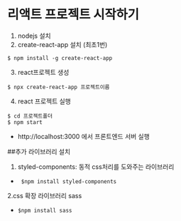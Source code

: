 # 리액트 프로젝트 시작하기

1. nodejs 설치
2. create-react-app 설치 (최초1번)
```
$ npm install -g create-react-app
```

3. react프로젝트 생성
```
$ npx create-react-app 프로젝트이름
```

4. react 프로젝트 실행
```
$ cd 프로젝트폴더
$ npm start
```
- http://localhost:3000 에서 프론트엔드 서버 실행

##추가 라이브러리 설치

1. styled-components: 동적 css처리를 도와주는 라이브러리
- ` $npm install styled-components`

2.css 확장 라이브러리 sass
- `$npm install sass`
